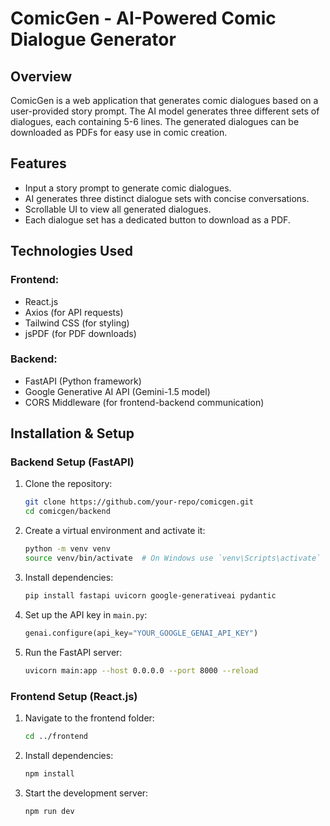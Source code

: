 # ComicGen - AI-Powered Comic Dialogue Generator

## Overview

ComicGen is a web application that generates comic dialogues based on a user-provided story prompt. The AI model generates three different sets of dialogues, each containing 5-6 lines. The generated dialogues can be downloaded as PDFs for easy use in comic creation.

## Features

- Input a story prompt to generate comic dialogues.
- AI generates three distinct dialogue sets with concise conversations.
- Scrollable UI to view all generated dialogues.
- Each dialogue set has a dedicated button to download as a PDF.

## Technologies Used

### Frontend:

- React.js
- Axios (for API requests)
- Tailwind CSS (for styling)
- jsPDF (for PDF downloads)

### Backend:

- FastAPI (Python framework)
- Google Generative AI API (Gemini-1.5 model)
- CORS Middleware (for frontend-backend communication)

## Installation & Setup

### Backend Setup (FastAPI)

1. Clone the repository:
   ```bash
   git clone https://github.com/your-repo/comicgen.git
   cd comicgen/backend
   ```
2. Create a virtual environment and activate it:
   ```bash
   python -m venv venv
   source venv/bin/activate  # On Windows use `venv\Scripts\activate`
   ```
3. Install dependencies:
   ```bash
   pip install fastapi uvicorn google-generativeai pydantic
   ```
4. Set up the API key in `main.py`:
   ```python
   genai.configure(api_key="YOUR_GOOGLE_GENAI_API_KEY")
   ```
5. Run the FastAPI server:
   ```bash
   uvicorn main:app --host 0.0.0.0 --port 8000 --reload
   ```

### Frontend Setup (React.js)

1. Navigate to the frontend folder:
   ```bash
   cd ../frontend
   ```
2. Install dependencies:
   ```bash
   npm install
   ```
3. Start the development server:
   ```bash
   npm run dev
   ```



